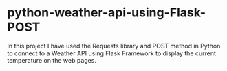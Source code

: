 # python-weather-api-using-Flask-POST
In this project I have used the Requests library and POST method in Python to connect to a Weather API using Flask Framework to display the current temperature on the web pages.
